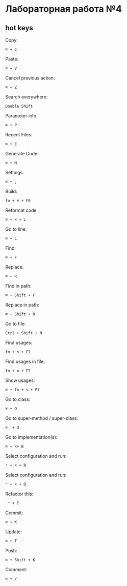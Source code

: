 # Лабораторная работа №4
## hot keys
Copy:

    ⌘ + C
Paste:

    ⌘ + V
Cancel previous action:

    ⌘ + Z
Search everywhere:

    Double Shift
Parameter info:

    ⌘ + P
Recent Files:

    ⌘ + E
Generate Code:

    ⌘ + N
Settings:

    ⌘ + ,
Build:

    fn + ⌘ + F9
Reformat code

    ⌘ + ⌥ + L

Go to line:

    ⌘ + L
Find:

    ⌘ + F
Replace:

    ⌘ + R
Find in path:

    ⌘ + Shift + F 
Replace in path:

    ⌘ + Shift + R
Go to file:

    Ctrl + Shift + N
Find usages:

    fn + ⌥ + F7 
Find usages in file:

    fn + ⌘ + F7
Show usages:

    ⌘ + fn + ⌥ + F7
Go to class:
    
    ⌘ + O
Go to super-method / super-class:

    ⌘  + U
Go to implementation(s):

    ⌘ + ⌥+ B
Select configuration and run:

    ⌃ + ⌥ + R
Select configuration and run:

    ⌃ + ⌥ + D

Refactor this:

     ⌃ + T
Commit:

    ⌘ + K
Update:

    ⌘ + T
Push:

    ⌘ + Shift + K
Comment:

    ⌘ + /
